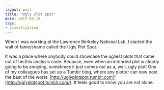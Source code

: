 ```yaml
---
layout: post
title: "Ugly plot spot"
date: 2017-08-19
tags:
- visualization
---
```

When I was working at the Lawrence Berkeley National Lab, I started the wall of fame/shame called the Ugly Plot Spot.

It was a place where anybody could showcase the ugliest plots that came out of her/his
analysis code. Because, even when an intended plot is clearly going to be amazing,
sometimes it just comes out as a, well, ugly plot! One of my colleagues has set up a Tumblr blog, where any plotter can now post the best of the worst: [http://uglyplotspot.tumblr.com/](http://uglyplotspot.tumblr.com/).
It feels good to know you are not alone.
